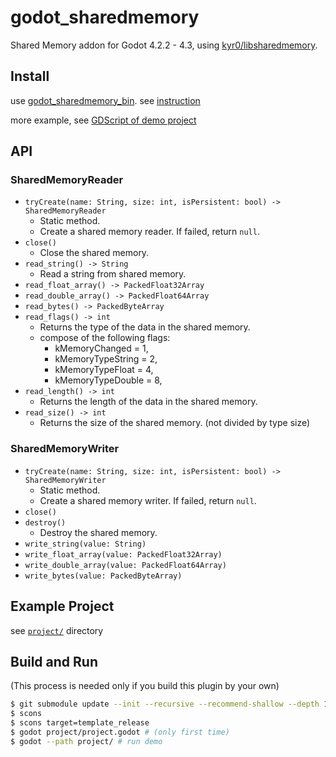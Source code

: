 # godot_sharedmemory

Shared Memory addon for Godot 4.2.2 - 4.3, using [kyr0/libsharedmemory](https://github.com/kyr0/libsharedmemory).

## Install

use [godot_sharedmemory_bin](https://github.com/funatsufumiya/godot_sharedmemory_bin). see [instruction](https://github.com/funatsufumiya/godot_sharedmemory_bin/blob/main/README.md)

more example, see [GDScript of demo project](https://github.com/funatsufumiya/godot_sharedmemory/blob/main/project/sharedmemory_reader.gd)

## API

### SharedMemoryReader

- `tryCreate(name: String, size: int, isPersistent: bool) -> SharedMemoryReader`
    - Static method.
    - Create a shared memory reader. If failed, return `null`.
- `close()`
    - Close the shared memory.
- `read_string() -> String`
    - Read a string from shared memory.
- `read_float_array() -> PackedFloat32Array`
- `read_double_array() -> PackedFloat64Array`
- `read_bytes() -> PackedByteArray`
- `read_flags() -> int`
    - Returns the type of the data in the shared memory.
    - compose of the following flags:
        - kMemoryChanged = 1,
        - kMemoryTypeString = 2,
        - kMemoryTypeFloat = 4,
        - kMemoryTypeDouble = 8,
- `read_length() -> int`
    - Returns the length of the data in the shared memory.
- `read_size() -> int`
    - Returns the size of the shared memory. (not divided by type size)

### SharedMemoryWriter

- `tryCreate(name: String, size: int, isPersistent: bool) -> SharedMemoryWriter`
    - Static method.
    - Create a shared memory writer. If failed, return `null`.
- `close()`
- `destroy()`
    - Destroy the shared memory.
- `write_string(value: String)`
- `write_float_array(value: PackedFloat32Array)`
- `write_double_array(value: PackedFloat64Array)`
- `write_bytes(value: PackedByteArray)`

## Example Project

see [`project/`](project) directory

## Build and Run

(This process is needed only if you build this plugin by your own)

```bash
$ git submodule update --init --recursive --recommend-shallow --depth 1
$ scons
$ scons target=template_release
$ godot project/project.godot # (only first time)
$ godot --path project/ # run demo
```
